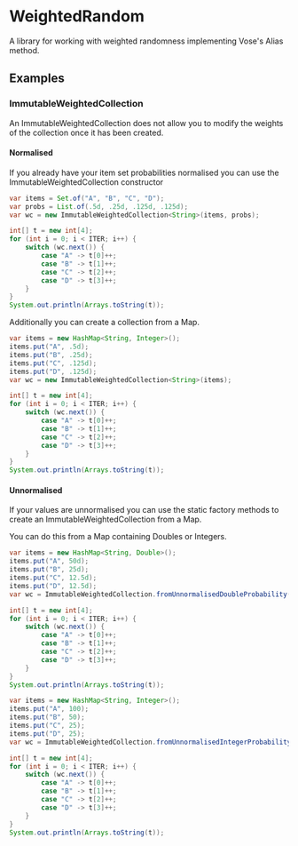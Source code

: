 # WeightedRandom

A library for working with weighted randomness implementing Vose's Alias method.

## Examples

### ImmutableWeightedCollection

An ImmutableWeightedCollection does not allow you to modify the weights of the collection once it has been created.

#### Normalised

If you already have your item set probabilities normalised you can use the ImmutableWeightedCollection constructor

```java
var items = Set.of("A", "B", "C", "D");
var probs = List.of(.5d, .25d, .125d, .125d);
var wc = new ImmutableWeightedCollection<String>(items, probs);

int[] t = new int[4];
for (int i = 0; i < ITER; i++) {
    switch (wc.next()) {
        case "A" -> t[0]++;
        case "B" -> t[1]++;
        case "C" -> t[2]++;
        case "D" -> t[3]++;
    }
}
System.out.println(Arrays.toString(t));
```

Additionally you can create a collection from a Map.

```java
var items = new HashMap<String, Integer>();
items.put("A", .5d);
items.put("B", .25d);
items.put("C", .125d);
items.put("D", .125d);
var wc = new ImmutableWeightedCollection<String>(items);

int[] t = new int[4];
for (int i = 0; i < ITER; i++) {
    switch (wc.next()) {
        case "A" -> t[0]++;
        case "B" -> t[1]++;
        case "C" -> t[2]++;
        case "D" -> t[3]++;
    }
}
System.out.println(Arrays.toString(t));
```

#### Unnormalised
If your values are unnormalised you can use the static factory methods to create an ImmutableWeightedCollection from a Map.

You can do this from a Map containing Doubles or Integers.

```java
var items = new HashMap<String, Double>();
items.put("A", 50d);
items.put("B", 25d);
items.put("C", 12.5d);
items.put("D", 12.5d);
var wc = ImmutableWeightedCollection.fromUnnormalisedDoubleProbability(items);

int[] t = new int[4];
for (int i = 0; i < ITER; i++) {
    switch (wc.next()) {
        case "A" -> t[0]++;
        case "B" -> t[1]++;
        case "C" -> t[2]++;
        case "D" -> t[3]++;
    }
}
System.out.println(Arrays.toString(t));
```

```java
var items = new HashMap<String, Integer>();
items.put("A", 100);
items.put("B", 50);
items.put("C", 25);
items.put("D", 25);
var wc = ImmutableWeightedCollection.fromUnnormalisedIntegerProbability(items);

int[] t = new int[4];
for (int i = 0; i < ITER; i++) {
    switch (wc.next()) {
        case "A" -> t[0]++;
        case "B" -> t[1]++;
        case "C" -> t[2]++;
        case "D" -> t[3]++;
    }
}
System.out.println(Arrays.toString(t));
```

